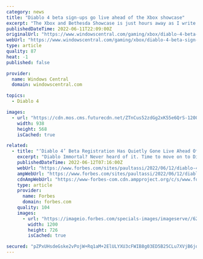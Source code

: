 ```yaml
---
category: news
title: "Diablo 4 beta sign-ups go live ahead of the Xbox showcase"
excerpt: "The Xbox and Bethesda Showcase is just hours away as I write this, and this could be a significant hint that one certain Blizzard action RPG is about to show up in a big way. A few moments ago, Diablo ..."
publishedDateTime: 2022-06-11T22:09:00Z
originalUrl: "https://www.windowscentral.com/gaming/xbox/diablo-4-beta-sign-ups-go-live-ahead-of-the-xbox-showcase"
webUrl: "https://www.windowscentral.com/gaming/xbox/diablo-4-beta-sign-ups-go-live-ahead-of-the-xbox-showcase"
type: article
quality: 87
heat: -1
published: false

provider:
  name: Windows Central
  domain: windowscentral.com

topics:
  - Diablo 4

images:
  - url: "https://cdn.mos.cms.futurecdn.net/ZTnCus52zdGg2xK55e6QrS-1200-80.png"
    width: 938
    height: 568
    isCached: true

related:
  - title: "‘Diablo 4’ Beta Registration Has Quietly Gone Live Ahead Of The Xbox Showcase"
    excerpt: "Diablo Immortal? Never heard of it. Time to move on to Diablo 4, says Blizzard, which has just put pre-registration live for the beta ahead of today’s Xbox Showcase, which seems likely to be linked."
    publishedDateTime: 2022-06-12T07:16:00Z
    webUrl: "https://www.forbes.com/sites/paultassi/2022/06/12/diablo-4-beta-registration-has-quietly-gone-live-ahead-of-the-xbox-showcase/"
    ampWebUrl: "https://www.forbes.com/sites/paultassi/2022/06/12/diablo-4-beta-registration-has-quietly-gone-live-ahead-of-the-xbox-showcase/amp/"
    cdnAmpWebUrl: "https://www-forbes-com.cdn.ampproject.org/c/s/www.forbes.com/sites/paultassi/2022/06/12/diablo-4-beta-registration-has-quietly-gone-live-ahead-of-the-xbox-showcase/amp/"
    type: article
    provider:
      name: Forbes
      domain: forbes.com
    quality: 104
    images:
      - url: "https://imageio.forbes.com/specials-images/imageserve//62a5f4887af06ca751876076/0x0.jpg?format=jpg&width=1200"
        width: 1200
        height: 726
        isCached: true

secured: "pZPxUHsdeGske2vPojW+Rq1aM+2ElULYXU3cFWIB8g03ED5B25CLu7XVjB6jdSksfW0o9/BBditOyV/TlzdQzyOrwCJeywLG9ij5e16uSd4KwjyBGIlnl9j4Wzmgp/obtDEAZN5fDpk4+wqGXZvJ3ctv6Q6Waz5uDtfrK14JXuQiqMDW+T0k0xcJcNfPhke6/qqpFup2yJYmfC0OcTTGrJn8fHtVnttAF8dvpzDslv4VQzyk9pWgE0mXxbLOao9PD8iQ1/aGu/TNG0TDXXpYHxDKocM7TgHanozVnsRafMMUChIeR7uQM4ZTh+NtOUpliL2rmzinYL2R6db+rH5HMIVj7bQguCBvKUVHXglC2rg=;ZrRrdX6jd6NNUd5hy3AjYw=="
---
```


